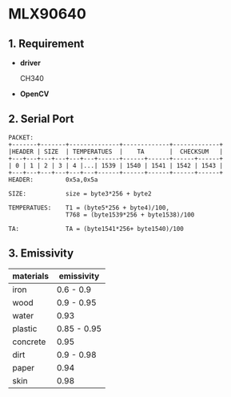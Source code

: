 # MLX90640


## 1. Requirement
- **driver** 

  CH340

- **OpenCV**

  

## 2. Serial Port

```
PACKET:
+-------+-------+--------------+-------------+-------------+
|HEADER | SIZE  | TEMPERATUES  |    TA       |  CHECKSUM   |
+---+---+---+---+---+---+------+------+------+------+------+
| 0 | 1 | 2 | 3 | 4 |...| 1539 | 1540 | 1541 | 1542 | 1543 |
+---+---+---+---+---+---+------+------+------+------+------+
HEADER:         0x5a,0x5a

SIZE:           size = byte3*256 + byte2

TEMPERATUES:    T1 = (byte5*256 + byte4)/100,
            	T768 = (byte1539*256 + byte1538)/100

TA:             TA = (byte1541*256+ byte1540)/100
```



## 3. Emissivity

| materials | emissivity  |
| --------- | ----------- |
| iron      | 0.6 - 0.9   |
| wood      | 0.9 - 0.95  |
| water     | 0.93        |
| plastic   | 0.85 - 0.95 |
| concrete  | 0.95        |
| dirt      | 0.9 - 0.98  |
| paper     | 0.94        |
| skin      | 0.98        |

